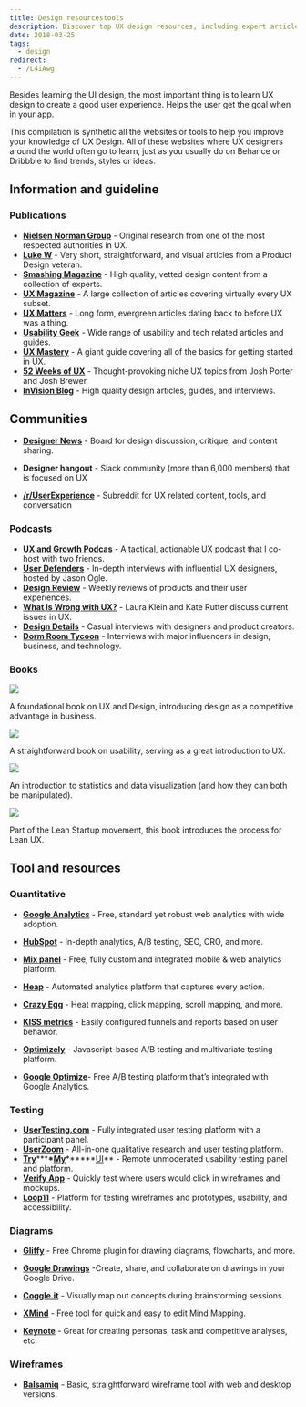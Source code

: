 ```yaml
---
title: Design resourcestools
description: Discover top UX design resources, including expert articles, communities, podcasts, books, and tools to improve user experience and master UX design techniques effectively.
date: 2018-03-25
tags:
  - design
redirect:
  - /L4iAwg
---
```


Besides learning the UI design, the most important thing is to learn UX design to create a good user experience. Helps the user get the goal when in your app.

This compilation is synthetic all the websites or tools to help you improve your knowledge of UX Design. All of these websites where UX designers around the world often go to learn, just as you usually do on Behance or Dribbble to find trends, styles or ideas.

## Information and guideline

### Publications

- **[Nielsen Norman Group](https://www.nngroup.com/articles/)** - Original research from one of the most respected authorities in UX.
- **[Luke W](https://www.lukew.com/ff/)** - Very short, straightforward, and visual articles from a Product Design veteran.
- **[Smashing Magazine](https://www.smashingmagazine.com/)** - High quality, vetted design content from a collection of experts.
- **[UX Magazine](https://uxmag.com/)** - A large collection of articles covering virtually every UX subset.
- **[UX Matters](https://www.uxmatters.com/)** - Long form, evergreen articles dating back to before UX was a thing.
- **[Usability Geek](https://usabilitygeek.com/)** - Wide range of usability and tech related articles and guides.
- **[UX Mastery](https://uxmastery.com/)** - A giant guide covering all of the basics for getting started in UX.
- **[52 Weeks of UX](http://52weeksofux.com/tagged/week_1)** - Thought-provoking niche UX topics from Josh Porter and Josh Brewer.
- **[InVision Blog](https://www.invisionapp.com/blog)** - High quality design articles, guides, and interviews.

## Communities

- **[Designer News](https://www.designernews.co/)** - Board for design discussion, critique, and content sharing.

- **Designer hangout** - Slack community (more than 6,000 members) that is focused on UX

- **[/r/UserExperience](https://www.reddit.com/r/userexperience/)** - Subreddit for UX related content, tools, and conversation

### Podcasts

- **[UX and Growth Podcas](https://austinknight.com/podcast/)** - A tactical, actionable UX podcast that I co-host with two friends.
- **[User Defenders](https://userdefenders.com/)** - In-depth interviews with influential UX designers, hosted by Jason Ogle.
- **[Design Review](http://www.designreviewpodcast.com/)** - Weekly reviews of products and their user experiences.
- **[What Is Wrong with UX?](https://itunes.apple.com/us/podcast/what-is-wrong-ux-users-know/id980133198?mt=2)** - Laura Klein and Kate Rutter discuss current issues in UX.
- **[Design Details](https://spec.fm/podcasts/design-details)** - Casual interviews with designers and product creators.
- **[Dorm Room Tycoon](https://drt.fm/)** - Interviews with major influencers in design, business, and technology.

### Books

![](assets/design-resourcestools_1d108bd8a65ff50110c20d550f63945e_md5.webp)

A foundational book on UX and Design, introducing design as a competitive advantage in business.

![](assets/design-resourcestools_9863db6fd97f581087152cab779966e2_md5.webp)

A straightforward book on usability, serving as a great introduction to UX.

![](assets/design-resourcestools_35a07daafda041800eb792f9dfb52744_md5.webp)

An introduction to statistics and data visualization (and how they can both be manipulated).

![](assets/design-resourcestools_22750df99a8ae9d95127999f8d41614b_md5.webp)

Part of the Lean Startup movement, this book introduces the process for Lean UX.

## Tool and resources

### Quantitative

- **[Google Analytics](https://www.google.com/analytics/#?modal_active=none)** - Free, standard yet robust web analytics with wide adoption.
- **[HubSpot](https://www.hubspot.com/)** - In-depth analytics, A/B testing, SEO, CRO, and more.
- **[Mix panel](https://mixpanel.com/)** - Free, fully custom and integrated mobile & web analytics platform.
- **[Heap](https://heapanalytics.com/?referral=5djmk)** - Automated analytics platform that captures every action.
- **[Crazy Egg](https://www.crazyegg.com/)** - Heat mapping, click mapping, scroll mapping, and more.
- **[KISS metrics](https://www.kissmetrics.com/)** - Easily configured funnels and reports based on user behavior.
- **[Optimizely](https://www.optimizely.com/)** - Javascript-based A/B testing and multivariate testing platform.

- **[Google Optimize](https://optimize.google.com/optimize/home/#/accounts/2740283315/containers/8631801)**- Free A/B testing platform that’s integrated with Google Analytics.

### Testing

- **[UserTesting.com](http://usertesting.com/)** - Fully integrated user testing platform with a participant panel.
- **[UserZoom](https://www.userzoom.com/)** - All-in-one qualitative research and user testing platform.
- **[Try](https://www.trymyui.com/)**\*\*\***\*[My](https://www.trymyui.com/)**\*\*\*\*\*\*[UI](https://www.trymyui.com/)\*\* - Remote unmoderated usability testing panel and platform.
- **[Verify App](https://verifyapp.com/)** - Quickly test where users would click in wireframes and mockups.
- **[Loop11](https://www.loop11.com/)** - Platform for testing wireframes and prototypes, usability, and accessibility.

### Diagrams

- **[Gliffy](https://www.gliffy.com/)** - Free Chrome plugin for drawing diagrams, flowcharts, and more.
- **[Google Drawings](https://docs.google.com/drawings/d/1saUBNhMvr-v-nunOZ73Pp-rqrPp-r4EeT2Ml2p2lcng/edit)** -Create, share, and collaborate on drawings in your Google Drive.

- **[Coggle.it](http://coggle.it/)** - Visually map out concepts during brainstorming sessions.

- **[XMind](http://www.xmind.net/)** - Free tool for quick and easy to edit Mind Mapping.

- **[Keynote](https://www.apple.com/keynote/)** - Great for creating personas, task and competitive analyses, etc.

### Wireframes

- **[Balsamiq](https://balsamiq.com/)** - Basic, straightforward wireframe tool with web and desktop versions.
